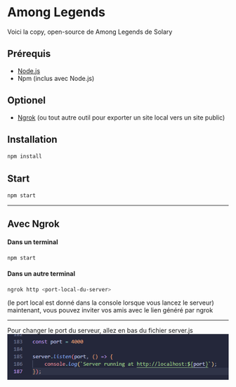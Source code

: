 # Among Legends

Voici la copy, open-source de Among Legends de Solary

## Prérequis
- [Node.js](https://nodejs.org/en/download)
- Npm (inclus avec Node.js)

## Optionel
- [Ngrok](https://ngrok.com/) (ou tout autre outil pour exporter un site local vers un site public)

## Installation
```bash
npm install
```

## Start
```bash
npm start
```
---
## Avec Ngrok
#### Dans un terminal
```bash
npm start
```
#### Dans un autre terminal
```bash
ngrok http <port-local-du-server>
```
(le port local est donné dans la console lorsque vous lancez le serveur)
maintenant, vous pouvez inviter vos amis avec le lien généré par ngrok

---
Pour changer le port du serveur, allez en bas du fichier server.js
![alt text](demo.png)